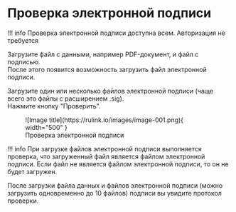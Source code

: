 ﻿# Проверка электронной подписи

!!! info 
    Проверка электронной подписи доступна всем. Авторизация не требуется

Загрузите файл с данными, например PDF-документ, и файл с подписью.  
После этого появится возможность загрузить файл электронной подписи.

Загрузите один или несколько файлов электронной подписи (чаще всего это файлы с расширением .sig).  
Нажмите кнопку "Проверить".  

<figure markdown="span">
  ![Image title](https://rulink.io/images/image-001.png){ width="500" }
  <figcaption>Проверка электронной подписи</figcaption>
</figure>

!!! info
    При загрузке файлов электронной подписи выполняется проверка, что загруженный файл является файлом электронной подписи.
    Если файл не является файлом электронной подписи, то он не будет загружен.

После загрузки файла данных и файлов электронной подписи (можно загрузить одновременно до 10 файлов) подписи вы увидите протокол проверки.

